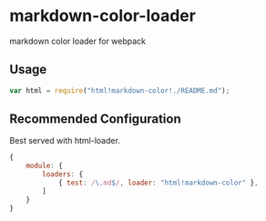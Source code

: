 markdown-color-loader
===============

markdown color loader for webpack


## Usage

```javascript
var html = require("html!markdown-color!./README.md");
```

## Recommended Configuration

Best served with html-loader.

```javascript
{
    module: {
        loaders: {
            { test: /\.md$/, loader: "html!markdown-color" },
        ]
    }
}
```
